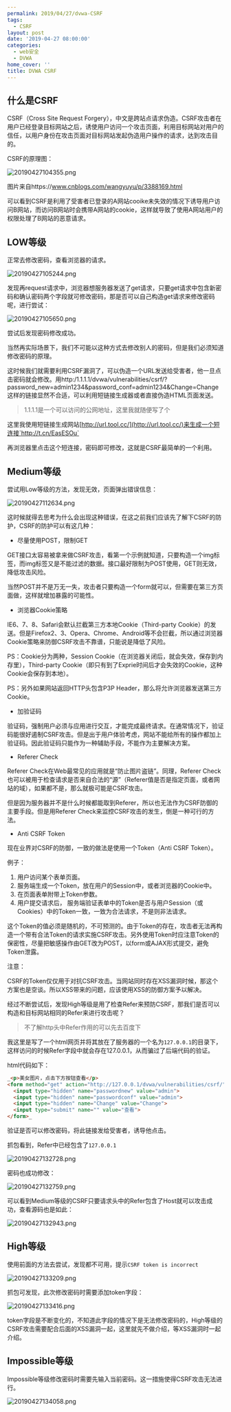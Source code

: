 ```yaml
---
permalink: 2019/04/27/dvwa-CSRF
tags:
  - CSRF
layout: post
date: '2019-04-27 08:00:00'
categories:
  - web安全
  - DVWA
home_cover: ''
title: DVWA CSRF
---
```


## 什么是CSRF


CSRF（Cross Site Request Forgery），中文是跨站点请求伪造。CSRF攻击者在用户已经登录目标网站之后，诱使用户访问一个攻击页面，利用目标网站对用户的信任，以用户身份在攻击页面对目标网站发起伪造用户操作的请求，达到攻击目的。


CSRF的原理图：


![20190427104355.png](../post_images/e73ed3ca9f2f4a2169fc1101624e7f48.png)


图片来自https://www.cnblogs.com/wangyuyu/p/3388169.html


可以看到CSRF是利用了受害者已登录的A网站cooike未失效的情况下诱导用户访问B网站，而访问B网站时会携带A网站的cookie，这样就导致了使用A网站用户的权限处理了B网站的恶意请求。


## LOW等级


正常去修改密码，查看浏览器的请求。


![20190427105244.png](../post_images/e9820c516df39490a8a728a4480fbf93.png)


发现再request请求中，浏览器想服务器发送了get请求，只要get请求中包含新密码和确认密码两个字段就可修改密码，那是否可以自己构造get请求来修改密码呢，进行尝试：


![20190427105650.png](../post_images/22b97aef06cd163f77f554c516a49839.png)


尝试后发现密码修改成功。


当然再实际场景下，我们不可能以这种方式去修改别人的密码，但是我们必须知道修改密码的原理。


这时候我们就需要利用CSRF漏洞了，可以伪造一个URL发送给受害者，他一旦点击密码就会修改。用http:/1.1.1.1/dvwa/vulnerabilities/csrf/?password_new=admin1234&password_conf=admin1234&Change=Change这样的链接显然不合适，可以利用短链接生成器或者直接伪造HTML页面发送。


> 1.1.1.1是一个可以访问的公网地址，这里我就随便写了个


这里我使用短链接生成网站[http://url.tool.cc/](http://url.tool.cc/)来生成一个短连接`http://t.cn/EasESOu`


再浏览器里点击这个短连接，密码即可修改，这就是CSRF最简单的一个利用。


## Medium等级


尝试用Low等级的方法，发现无效，页面弹出错误信息：


![20190427112634.png](../post_images/c1b99fc27d41eb2959a7997d82affd91.png)


这时候就得去思考为什么会出现这种错误，在这之前我们应该先了解下CSRF的防护，CSRF的防护可以有这几种：

- 尽量使用POST，限制GET

GET接口太容易被拿来做CSRF攻击，看第一个示例就知道，只要构造一个img标签，而img标签又是不能过滤的数据。接口最好限制为POST使用，GET则无效，降低攻击风险。


当然POST并不是万无一失，攻击者只要构造一个form就可以，但需要在第三方页面做，这样就增加暴露的可能性。

- 浏览器Cookie策略

IE6、7、8、Safari会默认拦截第三方本地Cookie（Third-party Cookie）的发送。但是Firefox2、3、Opera、Chrome、Android等不会拦截，所以通过浏览器Cookie策略来防御CSRF攻击不靠谱，只能说是降低了风险。


PS：Cookie分为两种，Session Cookie（在浏览器关闭后，就会失效，保存到内存里），Third-party Cookie（即只有到了Exprie时间后才会失效的Cookie，这种Cookie会保存到本地）。


PS：另外如果网站返回HTTP头包含P3P Header，那么将允许浏览器发送第三方Cookie。

- 加验证码

验证码，强制用户必须与应用进行交互，才能完成最终请求。在通常情况下，验证码能很好遏制CSRF攻击。但是出于用户体验考虑，网站不能给所有的操作都加上验证码。因此验证码只能作为一种辅助手段，不能作为主要解决方案。

- Referer Check

Referer Check在Web最常见的应用就是“防止图片盗链”。同理，Referer Check也可以被用于检查请求是否来自合法的“源”（Referer值是否是指定页面，或者网站的域），如果都不是，那么就极可能是CSRF攻击。


但是因为服务器并不是什么时候都能取到Referer，所以也无法作为CSRF防御的主要手段。但是用Referer Check来监控CSRF攻击的发生，倒是一种可行的方法。

- Anti CSRF Token

现在业界对CSRF的防御，一致的做法是使用一个Token（Anti CSRF Token）。


例子：

1. 用户访问某个表单页面。
2. 服务端生成一个Token，放在用户的Session中，或者浏览器的Cookie中。
3. 在页面表单附带上Token参数。
4. 用户提交请求后， 服务端验证表单中的Token是否与用户Session（或Cookies）中的Token一致，一致为合法请求，不是则非法请求。

这个Token的值必须是随机的，不可预测的。由于Token的存在，攻击者无法再构造一个带有合法Token的请求实施CSRF攻击。另外使用Token时应注意Token的保密性，尽量把敏感操作由GET改为POST，以form或AJAX形式提交，避免Token泄露。


注意：


CSRF的Token仅仅用于对抗CSRF攻击。当网站同时存在XSS漏洞时候，那这个方案也是空谈。所以XSS带来的问题，应该使用XSS的防御方案予以解决。


经过不断尝试后，发现High等级是用了检查Refer来预防CSRF，那我们是否可以构造和目标网站相同的Refer来进行攻击呢？


> 不了解http头中Refer作用的可以先去百度下


我这里是写了一个html网页并将其放在了服务器的一个名为`127.0.0.1`的目录下，这样访问的时候Refer字段中就会存在127.0.0.1，从而骗过了后端代码的验证。


html代码如下：


```html
_<p>美女图片，点击下方按钮查看</p>
<form method="get" action="http://127.0.0.1/dvwa/vulnerabilities/csrf/">
  <input type="hidden" name="passwordnew" value="admin">
  <input type="hidden" name="passwordconf" value="admin">
  <input type="hidden" name="Change" value="Change">
  <input type="submit" name="" value="查看">
</form>_

```


验证是否可以修改密码，将此链接发给受害者，诱导他点击。


抓包看到，Refer中已经包含了`127.0.0.1`


![20190427132728.png](../post_images/d75282bd3d7858e583f6d3cc0f0f3d83.png)


密码也成功修改：


![20190427132759.png](../post_images/a35f5f5a5848a8d9fcf2e1244b37fecb.png)


可以看到Medium等级的CSRF只要请求头中的Refer包含了Host就可以攻击成功，查看源码也是如此：


![20190427132943.png](../post_images/43b9296aaa54ff5cb8815bb6441b868c.png)


## High等级


使用前面的方法去尝试，发现都不可用，提示`CSRF token is incorrect`


![20190427133209.png](../post_images/6571042081e5bd880517b33e65c2392c.png)


抓包可发现，此次修改密码时需要添加token字段：


![20190427133416.png](../post_images/2befc27ef793fc9adaf462a055735f6e.png)


token字段是不断变化的，不知道此字段的情况下是无法修改密码的，High等级的CSRF攻击需要配合后面的XSS漏洞一起，这里就先不做介绍，等XSS漏洞时一起介绍。


## Impossible等级


Impossible等级修改密码时需要先输入当前密码。这一措施使得CSRF攻击无法进行。


![20190427134058.png](../post_images/7b7c0d0f1be595d06d2d5a1502071b17.png)

